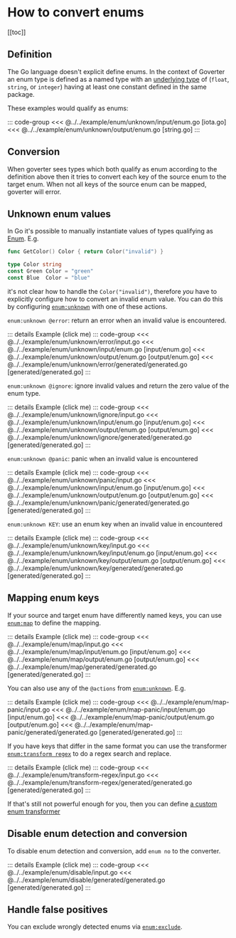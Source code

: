 # How to convert enums

[[toc]]

## Definition

The Go language doesn't explicit define enums. In the context of Goverter an
enum type is defined as a named type with an [underlying
type](https://go.dev/ref/spec#Underlying_types) of (`float`, `string`, or
`integer`) having at least one constant defined in the same package.

These examples would qualify as enums:

::: code-group
<<< @../../example/enum/unknown/input/enum.go [iota.go]
<<< @../../example/enum/unknown/output/enum.go [string.go]
:::

## Conversion

When goverter sees types which both qualify as enum according to the definition
above then it tries to convert each key of the source enum to the target enum.
When not all keys of the source enum can be mapped, goverter will error.

## Unknown enum values

In Go it's possible to manually instantiate values of types qualifying as
[Enum](#definition). E.g.

```go
func GetColor() Color { return Color("invalid") }

type Color string
const Green Color = "green"
const Blue  Color = "blue"
```

it's not clear how to handle the `Color("invalid")`, therefore _you_ have to
explicitly configure how to convert an invalid enum value. You can do this by
configuring [`enum:unknown`](../reference/enum.md#enum-unknown-action) with one
of these actions.

`enum:unknown @error`: return an error when an invalid value is encountered.

::: details Example (click me)
::: code-group
<<< @../../example/enum/unknown/error/input.go
<<< @../../example/enum/unknown/input/enum.go [input/enum.go]
<<< @../../example/enum/unknown/output/enum.go [output/enum.go]
<<< @../../example/enum/unknown/error/generated/generated.go [generated/generated.go]
:::

`enum:unknown @ignore`: ignore invalid values and return the zero value of the enum type.

::: details Example (click me)
::: code-group
<<< @../../example/enum/unknown/ignore/input.go
<<< @../../example/enum/unknown/input/enum.go [input/enum.go]
<<< @../../example/enum/unknown/output/enum.go [output/enum.go]
<<< @../../example/enum/unknown/ignore/generated/generated.go [generated/generated.go]
:::

`enum:unknown @panic`: panic when an invalid value is encountered

::: details Example (click me)
::: code-group
<<< @../../example/enum/unknown/panic/input.go
<<< @../../example/enum/unknown/input/enum.go [input/enum.go]
<<< @../../example/enum/unknown/output/enum.go [output/enum.go]
<<< @../../example/enum/unknown/panic/generated/generated.go [generated/generated.go]
:::

`enum:unknown KEY`: use an enum key when an invalid value in encountered

::: details Example (click me)
::: code-group
<<< @../../example/enum/unknown/key/input.go
<<< @../../example/enum/unknown/key/input/enum.go [input/enum.go]
<<< @../../example/enum/unknown/key/output/enum.go [output/enum.go]
<<< @../../example/enum/unknown/key/generated/generated.go [generated/generated.go]
:::

## Mapping enum keys

If your source and target enum have differently named keys, you can use
[`enum:map`](../reference/enum.md#enum-map-source-target) to define the mapping.

::: details Example (click me)
::: code-group
<<< @../../example/enum/map/input.go
<<< @../../example/enum/map/input/enum.go [input/enum.go]
<<< @../../example/enum/map/output/enum.go [output/enum.go]
<<< @../../example/enum/map/generated/generated.go [generated/generated.go]
:::

You can also use any of the `@actions` from [`enum:unknown`](#unknown-enum-values). E.g.

::: details Example (click me)
::: code-group
<<< @../../example/enum/map-panic/input.go
<<< @../../example/enum/map-panic/input/enum.go [input/enum.go]
<<< @../../example/enum/map-panic/output/enum.go [output/enum.go]
<<< @../../example/enum/map-panic/generated/generated.go [generated/generated.go]
:::

If you have keys that differ in the same format you can use the transformer
[`enum:transform regex`](../reference/enum.md#enum-transform-regex-search-replace)
to do a regex search and replace.

::: details Example (click me)
::: code-group
<<< @../../example/enum/transform-regex/input.go
<<< @../../example/enum/transform-regex/generated/generated.go [generated/generated.go]
:::

If that's still not powerful enough for you, then you can define [a custom enum
transformer](../reference/enum.md#enum-transform-custom)

## Disable enum detection and conversion

To disable enum detection and conversion, add `enum no` to the converter.

::: details Example (click me)
::: code-group
<<< @../../example/enum/disable/input.go
<<< @../../example/enum/disable/generated/generated.go [generated/generated.go]
:::

## Handle false positives

You can exclude wrongly detected enums via
[`enum:exclude`](../reference/enum.md#enum-exclude).
